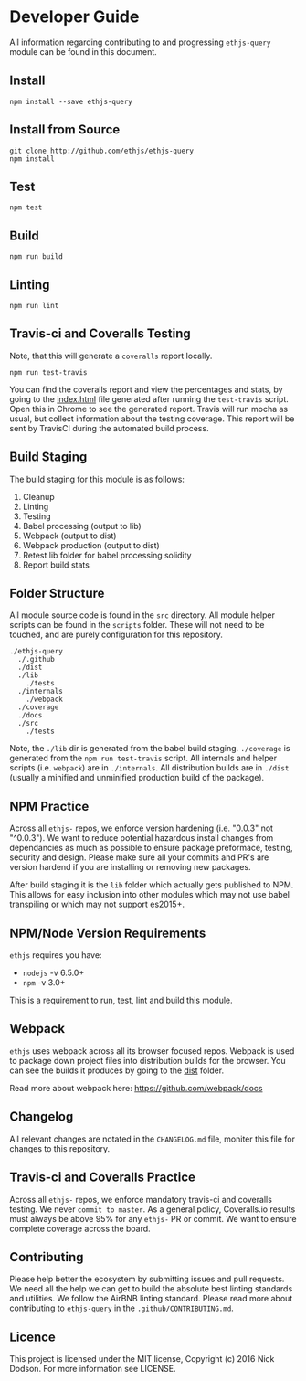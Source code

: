 # Developer Guide

All information regarding contributing to and progressing `ethjs-query` module can be found in this document.

## Install

```
npm install --save ethjs-query
```

## Install from Source

```
git clone http://github.com/ethjs/ethjs-query
npm install
```

## Test

```
npm test
```

## Build

```
npm run build
```

## Linting

```
npm run lint
```

## Travis-ci and Coveralls Testing

Note, that this will generate a `coveralls` report locally.

```
npm run test-travis
```

You can find the coveralls report and view the percentages and stats, by going to the [index.html](coverage/lcov-report/index.html) file generated after running the `test-travis` script. Open this in Chrome to see the generated report. Travis will run mocha as usual, but collect information about the testing coverage. This report will be sent by TravisCI during the automated build process.

## Build Staging

The build staging for this module is as follows:

 1. Cleanup
 2. Linting
 3. Testing
 4. Babel processing (output to lib)
 5. Webpack (output to dist)
 6. Webpack production (output to dist)
 7. Retest lib folder for babel processing solidity
 8. Report build stats

## Folder Structure

All module source code is found in the `src` directory. All module helper scripts can be found in the `scripts` folder. These will not need to be touched, and are purely configuration for this repository.

```
./ethjs-query
  ./.github
  ./dist
  ./lib
    ./tests
  ./internals
    ./webpack
  ./coverage
  ./docs
  ./src
    ./tests
```

Note, the `./lib` dir is generated from the babel build staging. `./coverage` is generated from the `npm run test-travis` script. All internals and helper scripts (i.e. `webpack`) are in `./internals`. All distribution builds are in `./dist` (usually a minified and unminified production build of the package).

## NPM Practice

Across all `ethjs-` repos, we enforce version hardening (i.e. "0.0.3" not "^0.0.3"). We want to reduce potential hazardous install changes from dependancies as much as possible to ensure package preformace, testing, security and design. Please make sure all your commits and PR's are version hardend if you are installing or removing new packages.

After build staging it is the `lib` folder which actually gets published to NPM. This allows for easy inclusion into other modules which may not use babel transpiling or which may not support es2015+.

## NPM/Node Version Requirements

`ethjs` requires you have:
  - `nodejs` -v 6.5.0+
  - `npm` -v 3.0+

This is a requirement to run, test, lint and build this module.

## Webpack

`ethjs` uses webpack across all its browser focused repos. Webpack is used to package down project files into distribution builds for the browser. You can see the builds it produces by going to the [dist](dist) folder.

Read more about webpack here:
https://github.com/webpack/docs

## Changelog

All relevant changes are notated in the `CHANGELOG.md` file, moniter this file for changes to this repository.

## Travis-ci and Coveralls Practice

Across all `ethjs-` repos, we enforce mandatory travis-ci and coveralls testing. We never `commit to master`. As a general policy, Coveralls.io results must always be above 95% for any `ethjs-` PR or commit. We want to ensure complete coverage across the board.

## Contributing

Please help better the ecosystem by submitting issues and pull requests. We need all the help we can get to build the absolute best linting standards and utilities. We follow the AirBNB linting standard. Please read more about contributing to `ethjs-query` in the `.github/CONTRIBUTING.md`.

## Licence

This project is licensed under the MIT license, Copyright (c) 2016 Nick Dodson. For more information see LICENSE.
